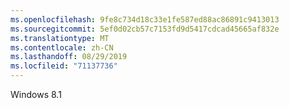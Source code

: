 ```yaml
---
ms.openlocfilehash: 9fe8c734d18c33e1fe587ed88ac86891c9413013
ms.sourcegitcommit: 5ef0d02cb57c7153fd9d5417cdcad45665af832e
ms.translationtype: MT
ms.contentlocale: zh-CN
ms.lasthandoff: 08/29/2019
ms.locfileid: "71137736"
---
```

Windows 8.1